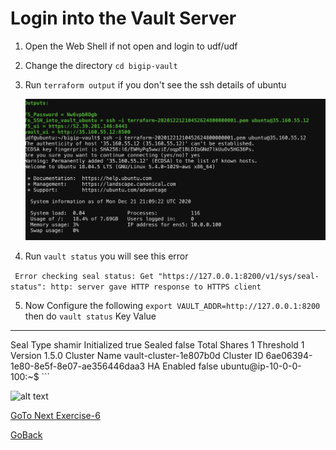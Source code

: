 # Login into the Vault Server


1. Open the Web Shell if not open  and login to udf/udf

2. Change the directory ```cd bigip-vault```

3. Run ```terraform output``` if you don't see the ssh details of ubuntu

   ![alt text](../../../../../images/ssh1.png)

4. Run ```vault status``` you will see this error 

``` Error checking seal status: Get "https://127.0.0.1:8200/v1/sys/seal-status": http: server gave HTTP response to HTTPS client```

5. Now Configure the following
```export VAULT_ADDR=http://127.0.0.1:8200```
then do 
```vault status```
Key             Value
---             -----
Seal Type       shamir
Initialized     true
Sealed          false
Total Shares    1
Threshold       1
Version         1.5.0
Cluster Name    vault-cluster-1e807b0d
Cluster ID      6ae06394-1e80-8e5f-8e07-ae356446daa3
HA Enabled      false
ubuntu@ip-10-0-0-100:~$ ```


   ![alt text](../../../../../images/ssh2.png)


[GoTo Next Exercise-6](6-ex)

[GoBack](../README.md)
